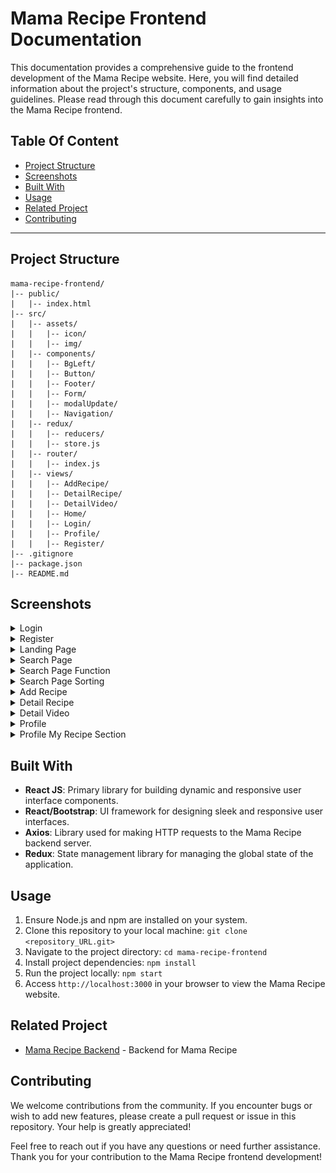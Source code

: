 
# Mama Recipe Frontend Documentation

This documentation provides a comprehensive guide to the frontend development of the Mama Recipe website. Here, you will find detailed information about the project's structure, components, and usage guidelines. Please read through this document carefully to gain insights into the Mama Recipe frontend.
## Table Of Content
- [Project Structure](#project-structure)
- [Screenshots](#screenshots)
- [Built With](#built-with)
- [Usage](#usage)
- [Related Project](#related-project)
- [Contributing](#contributing)

---

## Project Structure

```plaintext
mama-recipe-frontend/
|-- public/
|   |-- index.html
|-- src/
|   |-- assets/
|   |   |-- icon/
|   |   |-- img/
|   |-- components/
|   |   |-- BgLeft/
|   |   |-- Button/
|   |   |-- Footer/
|   |   |-- Form/
|   |   |-- modalUpdate/
|   |   |-- Navigation/
|   |-- redux/
|   |   |-- reducers/
|   |   |-- store.js
|   |-- router/
|   |   |-- index.js
|   |-- views/
|   |   |-- AddRecipe/
|   |   |-- DetailRecipe/
|   |   |-- DetailVideo/
|   |   |-- Home/
|   |   |-- Login/
|   |   |-- Profile/
|   |   |-- Register/
|-- .gitignore
|-- package.json
|-- README.md

```
## Screenshots

<details>
  <summary>
    Login
  </summary>
<img src="screenshots/Login.png" alt="Landing Page" />
</details>

<details>
  <summary>
    Register
  </summary>
<img src="screenshots/Register.png" alt="Landing Page" />
</details>

<details>
  <summary>
    Landing Page
  </summary>
<img src="screenshots/Home.png" alt="Landing Page" />
</details>

<details>
  <summary>
    Search Page
  </summary>
<img src="screenshots/SearchPage.png" alt="Landing Page" />
</details>

<details>
  <summary>
    Search Page Function
  </summary>
<img src="screenshots/SearchRecipe.png" alt="Landing Page" />
</details>

<details>
  <summary>
    Search Page Sorting
  </summary>
<img src="screenshots/Sort.png" alt="Landing Page" />
</details>

<details>
  <summary>
    Add Recipe
  </summary>
<img src="screenshots/AddRecipe.png" alt="Landing Page" />
</details>

<details>
  <summary>
    Detail Recipe
  </summary>
<img src="screenshots/DetailRecipe.png" alt="Landing Page" />
</details>

<details>
  <summary>
    Detail Video
  </summary>
<img src="screenshots/DetailVideo.png" alt="Landing Page" />
</details>

<details>
  <summary>
    Profile
  </summary>
<img src="screenshots/Profile.png" alt="Landing Page" />
</details>

<details>
  <summary>
    Profile My Recipe Section
  </summary>
<img src="screenshots/MyRecipe.png" alt="Landing Page" />
</details>


## Built With
- **React JS**: Primary library for building dynamic and responsive user interface components.
- **React/Bootstrap**:  UI framework for designing sleek and responsive user interfaces.
- **Axios**: Library used for making HTTP requests to the Mama Recipe backend server.
- **Redux**: State management library for managing the global state of the application.

## Usage

1. Ensure Node.js and npm are installed on your system.
2. Clone this repository to your local machine: `git clone <repository_URL.git>`
3. Navigate to the project directory: `cd mama-recipe-frontend`
4. Install project dependencies: `npm install`
5. Run the project locally: `npm start`
6. Access `http://localhost:3000` in your browser to view the Mama Recipe website.
## Related Project

- [Mama Recipe Backend](https://github.com/RamdlanFaqih/BE-Mama-Recipe) - Backend for Mama Recipe

## Contributing

We welcome contributions from the community. If you encounter bugs or wish to add new features, please create a pull request or issue in this repository. Your help is greatly appreciated!

Feel free to reach out if you have any questions or need further assistance. Thank you for your contribution to the Mama Recipe frontend development!
